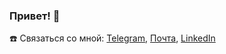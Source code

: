 ### Привет! 🔆



☎️ Связаться со мной: [Telegram](https://t.me/eapashkov), [Почта](eapashkov@gmail.com), [LinkedIn](https://www.linkedin.com/in/eapashkov/) 

